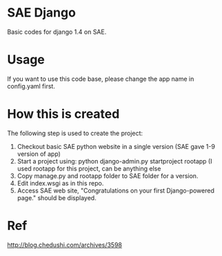 SAE Django
=========

Basic codes for django 1.4 on SAE.


Usage
=========
If you want to use this code base, please change the app name in config.yaml first.


How this is created
=========
The following step is used to create the project:

1. Checkout basic SAE python website in a single version (SAE gave 1-9 version of app)
2. Start a project using: python django-admin.py startproject rootapp (I used rootapp for this project, can be anything else
3. Copy manage.py and rootapp folder to SAE folder for a version.
4. Edit index.wsgi as in this repo.
5. Access SAE web site, "Congratulations on your first Django-powered page." should be displayed.


Ref
=========

http://blog.chedushi.com/archives/3598
